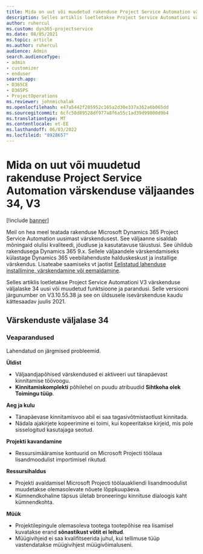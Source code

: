 ```yaml
---
title: Mida on uut või muudetud rakenduse Project Service Automation värskenduse väljaandes 34, V3
description: Selles artiklis loetletakse Project Service Automationi värskenduse väljalaske 34, V3 saadaolevaid funktsioone ja parandusi.
author: ruhercul
ms.custom: dyn365-projectservice
ms.date: 08/05/2021
ms.topic: article
ms.author: ruhercul
audience: Admin
search.audienceType:
- admin
- customizer
- enduser
search.app:
- D365CE
- D365PS
- ProjectOperations
ms.reviewer: johnmichalak
ms.openlocfilehash: e47a5442f285952c165a2d30e337a362a6b065dd
ms.sourcegitcommit: 6cfc50d89528df977a8f6a55c1ad39d99800d9b4
ms.translationtype: MT
ms.contentlocale: et-EE
ms.lasthandoff: 06/03/2022
ms.locfileid: "8928657"
---
```

# <a name="whats-new-or-changed-in-project-service-automation-update-release-34-v3"></a>Mida on uut või muudetud rakenduse Project Service Automation värskenduse väljaandes 34, V3

[!include [banner](../includes/psa-now-project-operations.md)]

Meil on hea meel teatada rakenduse Microsoft Dynamics 365 Project Service Automation uusimast värskendusest. See väljaanne sisaldab mõningaid olulisi kvaliteedi, jõudluse ja kasutatavuse täiustusi. See ühildub rakendusega Dynamics 365 9.x. Sellele väljaandele värskendamiseks külastage Dynamics 365 veebilahenduste halduskeskust ja installige värskendus. Lisateabe saamiseks vt jaotist [Eelistatud lahenduse installimine, värskendamine või eemaldamine](/power-platform/admin/install-remove-preferred-solution).

Selles artiklis loetletakse Project Service Automationi V3 värskenduse väljalaske 34 uusi või muudetud funktsioone ja parandusi. Selle versiooni järgunumber on V3.10.55.38 ja see on üldsusele isevärskenduse kaudu kättesaadav juulis 2021.

## <a name="update-release-34"></a>Värskenduste väljalase 34

### <a name="bug-fixes"></a>Veaparandused
Lahendatud on järgmised probleemid.

**Üldist**

- Väljaandjapõhised värskendused ei aktiveeri uut tänapäevast kinnitamise töövoogu.
- **Kinnitamiskomplekti** põhilehel on puudu atribuudid **Sihtkoha olek** **Toimingu tüüp**.

**Aeg ja kulu**

- Tänapäevase kinnitamisvoo abil ei saa tagasivõtmistaotlust kinnitada.
- Nädala ajakirjete kopeerimine ei toimi, kui kopeeritakse kirjeid, mis pole sisselogitud kasutajaga seotud.

**Projekti kavandamine**

- Ressursimääramise kontuurid on Microsoft Projecti töölaua lisandmoodulist importimisel rikutud.

**Ressursihaldus**

- Projekti avaldamisel Microsoft Projecti töölauakliendi lisandmoodulist muudetakse olemasolevate nõuete lõppkuupäeva.
- Kümnendkohaline täpsus ületab broneeringu kinnituse dialoogis kaht kümnendkohta.

**Müük**

- Projektilepingule olemasoleva tootega tootepõhise rea lisamisel kuvatakse erand **sõnastikust võtit ei leitud**.
- Müügivihjeid ei saa kvalifitseerida juhul, kui tellimuse tüüp vastendatakse müügivihjest müügivõimaluseni.
